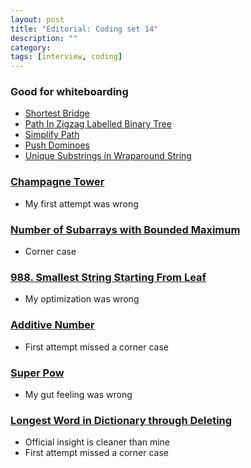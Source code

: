 ```yaml
---
layout: post
title: "Editorial: Coding set 14" 
description: ""
category: 
tags: [interview, coding]
---
```


### Good for whiteboarding
* [Shortest Bridge](https://leetcode.com/submissions/detail/390460329/)
* [Path In Zigzag Labelled Binary Tree](https://leetcode.com/submissions/detail/390551786/)
* [Simplify Path](https://leetcode.com/submissions/detail/394910972/)
* [Push Dominoes](https://leetcode.com/submissions/detail/396854078/)
* [Unique Substrings in Wraparound String](https://leetcode.com/submissions/detail/396867579/)

### [Champagne Tower](https://leetcode.com/submissions/detail/390164064/)
* My first attempt was wrong

### [Number of Subarrays with Bounded Maximum](https://leetcode.com/submissions/detail/390290613/)
* Corner case

### [988. Smallest String Starting From Leaf](https://leetcode.com/submissions/detail/390506651/)
* My optimization was wrong

### [Additive Number](https://leetcode.com/submissions/detail/390807206/)
* First attempt missed a corner case

### [Super Pow](https://leetcode.com/submissions/detail/395174245/)
* My gut feeling was wrong

### [Longest Word in Dictionary through Deleting](https://leetcode.com/submissions/detail/395435344/)
* Official insight is cleaner than mine
* First attempt missed a corner case
